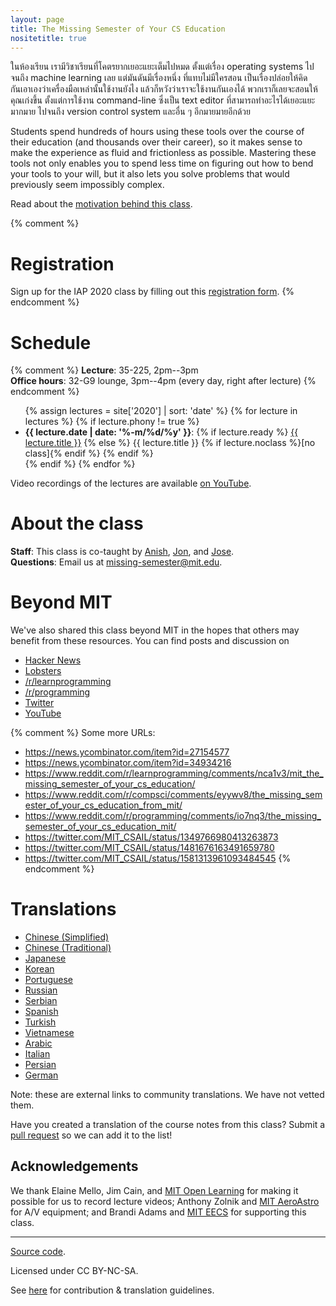 ```yaml
---
layout: page
title: The Missing Semester of Your CS Education
nositetitle: true
---
```


ในห้องเรียน เรามีวิชาเรียนที่โคตรยากเยอะแยะเต็มไปหมด ตั้งแต่เรื่อง operating systems ไปจนถึง machine learning เลย
แต่มันดันมีเรื่องหนึ่ง ที่แทบไม่มีใครสอน เป็นเรื่องปล่อยให้คิดกันเอาเองว่าเครื่องมือเหล่านั้นใช้งานยังไง แล้วก็หวังว่าเราจะใช้งานกันเองได้
พวกเราก็เลยจะสอนให้คุณเก่งขึ้น ตั้งแต่การใช้งาน command-line ซึ่งเป็น text editor ที่สามารถทำอะไรได้เยอะแยะมากมาย
ไปจนถึง version control system และอื่น ๆ อีกมายมายอีกด้วย

Students spend hundreds of hours using these tools over the course of their
education (and thousands over their career), so it makes sense to make the
experience as fluid and frictionless as possible. Mastering these tools not
only enables you to spend less time on figuring out how to bend your tools to
your will, but it also lets you solve problems that would previously seem
impossibly complex.

Read about the [motivation behind this class](/about/).

{% comment %}
# Registration

Sign up for the IAP 2020 class by filling out this [registration form](https://forms.gle/TD1KnwCSV52qexVt9).
{% endcomment %}

# Schedule

{% comment %}
**Lecture**: 35-225, 2pm--3pm<br>
**Office hours**: 32-G9 lounge, 3pm--4pm (every day, right after lecture)
{% endcomment %}

<ul>
{% assign lectures = site['2020'] | sort: 'date' %}
{% for lecture in lectures %}
    {% if lecture.phony != true %}
        <li>
        <strong>{{ lecture.date | date: '%-m/%d/%y' }}</strong>:
        {% if lecture.ready %}
            <a href="{{ lecture.url }}">{{ lecture.title }}</a>
        {% else %}
            {{ lecture.title }} {% if lecture.noclass %}[no class]{% endif %}
        {% endif %}
        </li>
    {% endif %}
{% endfor %}
</ul>

Video recordings of the lectures are available [on
YouTube](https://www.youtube.com/playlist?list=PLyzOVJj3bHQuloKGG59rS43e29ro7I57J).

# About the class

**Staff**: This class is co-taught by [Anish](https://www.anishathalye.com/), [Jon](https://thesquareplanet.com/), and [Jose](http://josejg.com/).<br>
**Questions**: Email us at [missing-semester@mit.edu](mailto:missing-semester@mit.edu).

# Beyond MIT

We've also shared this class beyond MIT in the hopes that others may
benefit from these resources. You can find posts and discussion on

 - [Hacker News](https://news.ycombinator.com/item?id=22226380)
 - [Lobsters](https://lobste.rs/s/ti1k98/missing_semester_your_cs_education_mit)
 - [/r/learnprogramming](https://www.reddit.com/r/learnprogramming/comments/eyagda/the_missing_semester_of_your_cs_education_mit/)
 - [/r/programming](https://www.reddit.com/r/programming/comments/eyagcd/the_missing_semester_of_your_cs_education_mit/)
 - [Twitter](https://twitter.com/jonhoo/status/1224383452591509507)
 - [YouTube](https://www.youtube.com/playlist?list=PLyzOVJj3bHQuloKGG59rS43e29ro7I57J)

{% comment %}
Some more URLs:

- https://news.ycombinator.com/item?id=27154577
- https://news.ycombinator.com/item?id=34934216
- https://www.reddit.com/r/learnprogramming/comments/nca1v3/mit_the_missing_semester_of_your_cs_education/
- https://www.reddit.com/r/compsci/comments/eyywv8/the_missing_semester_of_your_cs_education_from_mit/
- https://www.reddit.com/r/programming/comments/io7nq3/the_missing_semester_of_your_cs_education_mit/
- https://twitter.com/MIT_CSAIL/status/1349766980413263873
- https://twitter.com/MIT_CSAIL/status/1481676163491659780
- https://twitter.com/MIT_CSAIL/status/1581313961093484545
{% endcomment %}

# Translations

- [Chinese (Simplified)](https://missing-semester-cn.github.io/)
- [Chinese (Traditional)](https://missing-semester-zh-hant.github.io/)
- [Japanese](https://missing-semester-jp.github.io/)
- [Korean](https://missing-semester-kr.github.io/)
- [Portuguese](https://missing-semester-pt.github.io/)
- [Russian](https://missing-semester-rus.github.io/)
- [Serbian](https://netboxify.com/missing-semester/)
- [Spanish](https://missing-semester-esp.github.io/)
- [Turkish](https://missing-semester-tr.github.io/)
- [Vietnamese](https://missing-semester-vn.github.io/)
- [Arabic](https://missing-semester-ar.github.io/)
- [Italian](https://missing-semester-it.github.io/)
- [Persian](https://missing-semester-fa.github.io/)
- [German](https://missing-semester-de.github.io/)

Note: these are external links to community translations. We have not vetted
them.

Have you created a translation of the course notes from this class? Submit a
[pull request](https://github.com/missing-semester/missing-semester/pulls) so
we can add it to the list!

## Acknowledgements

We thank Elaine Mello, Jim Cain, and [MIT Open
Learning](https://openlearning.mit.edu/) for making it possible for us to
record lecture videos; Anthony Zolnik and [MIT
AeroAstro](https://aeroastro.mit.edu/) for A/V equipment; and Brandi Adams and
[MIT EECS](https://www.eecs.mit.edu/) for supporting this class.

---

<div class="small center">
<p><a href="https://github.com/missing-semester/missing-semester">Source code</a>.</p>
<p>Licensed under CC BY-NC-SA.</p>
<p>See <a href="/license/">here</a> for contribution &amp; translation guidelines.</p>
</div>
